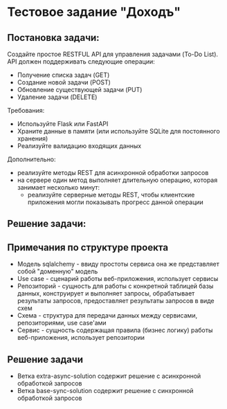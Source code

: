 # Тестовое задание "Доходъ"
## Постановка задачи: 
Создайте простое RESTFUL API для управления задачами (To-Do List). API должен поддерживать следующие операции:
- Получение списка задач (GET) 
- Создание новой задачи (POST) 
- Обновление существующей задачи (PUT) 
- Удаление задачи (DELETE)

Требования:
- Используйте Flask или FastAPI
- Храните данные в памяти (или используйте SQLite для постоянного хранения)
- Реализуйте валидацию входящих данных

Дополнительно:
- реализуйте методы REST для асинхронной обработки запросов
- на сервере один метод выполняет длительную операцию, которая занимает несколько минут:
  - реализуйте серверные методы REST, чтобы клиентские приложения могли показывать прогресс данной операции

## Решение задачи:

## Примечания по структуре проекта
- Модель sqlalchemy - ввиду простоты сервиса она же представляет собой "доменную" модель
- Use case - сценарий работы веб-приложения, использует сервисы
- Репозиторий - сущность для работы с конкретной таблицей базы данных,
конструирует и выполняет запросы, обрабатывает результаты запросов, предоставляет
результаты запросов в виде схем
- Схема - структура для передачи данных между сервисами, репозиториями, use case'ами
- Сервис - сущность содержащая правила (бизнес логику) работы веб-приложения,
использует репозитории

## Решение задачи
- Ветка extra-async-solution содержит решение с асинхронной обработкой запросов
- Ветка base-sync-solution содержит решение c синхронной обработкой запросов